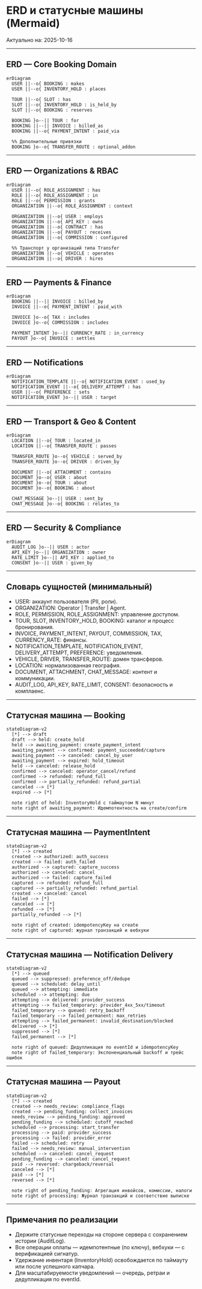 # ERD и статусные машины (Mermaid)

Актуально на: 2025-10-16

---

## ERD — Core Booking Domain

```mermaid
erDiagram
  USER ||--o{ BOOKING : makes
  USER ||--o{ INVENTORY_HOLD : places

  TOUR ||--o{ SLOT : has
  SLOT ||--o{ INVENTORY_HOLD : is_held_by
  SLOT ||--o{ BOOKING : reserves

  BOOKING }o--|| TOUR : for
  BOOKING ||--|| INVOICE : billed_as
  BOOKING ||--o{ PAYMENT_INTENT : paid_via

  %% Дополнительные привязки
  BOOKING }o--o{ TRANSFER_ROUTE : optional_addon
```

---

## ERD — Organizations & RBAC

```mermaid
erDiagram
  USER ||--o{ ROLE_ASSIGNMENT : has
  ROLE ||--o{ ROLE_ASSIGNMENT : in
  ROLE ||--o{ PERMISSION : grants
  ORGANIZATION ||--o{ ROLE_ASSIGNMENT : context

  ORGANIZATION ||--o{ USER : employs
  ORGANIZATION ||--o{ API_KEY : owns
  ORGANIZATION ||--o{ CONTRACT : has
  ORGANIZATION ||--o{ PAYOUT : receives
  ORGANIZATION ||--o{ COMMISSION : configured

  %% Транспорт у организаций типа Transfer
  ORGANIZATION ||--o{ VEHICLE : operates
  ORGANIZATION ||--o{ DRIVER : hires
```

---

## ERD — Payments & Finance

```mermaid
erDiagram
  BOOKING ||--|| INVOICE : billed_by
  INVOICE ||--o{ PAYMENT_INTENT : paid_with

  INVOICE }o--o{ TAX : includes
  INVOICE }o--o{ COMMISSION : includes

  PAYMENT_INTENT }o--|| CURRENCY_RATE : in_currency
  PAYOUT }o--o{ INVOICE : settles
```

---

## ERD — Notifications

```mermaid
erDiagram
  NOTIFICATION_TEMPLATE ||--o{ NOTIFICATION_EVENT : used_by
  NOTIFICATION_EVENT ||--o{ DELIVERY_ATTEMPT : has
  USER ||--o{ PREFERENCE : sets
  NOTIFICATION_EVENT }o--|| USER : target
```

---

## ERD — Transport & Geo & Content

```mermaid
erDiagram
  LOCATION ||--o{ TOUR : located_in
  LOCATION ||--o{ TRANSFER_ROUTE : passes

  TRANSFER_ROUTE }o--o{ VEHICLE : served_by
  TRANSFER_ROUTE }o--o{ DRIVER : driven_by

  DOCUMENT ||--o{ ATTACHMENT : contains
  DOCUMENT }o--o{ USER : about
  DOCUMENT }o--o{ TOUR : about
  DOCUMENT }o--o{ BOOKING : about

  CHAT_MESSAGE }o--|| USER : sent_by
  CHAT_MESSAGE }o--o{ BOOKING : relates_to
```

---

## ERD — Security & Compliance

```mermaid
erDiagram
  AUDIT_LOG }o--|| USER : actor
  API_KEY }o--|| ORGANIZATION : owner
  RATE_LIMIT }o--|| API_KEY : applied_to
  CONSENT }o--|| USER : given_by
```

---

## Словарь сущностей (минимальный)

- USER: аккаунт пользователя (PII, роли).
- ORGANIZATION: Operator | Transfer | Agent.
- ROLE, PERMISSION, ROLE_ASSIGNMENT: управление доступом.
- TOUR, SLOT, INVENTORY_HOLD, BOOKING: каталог и процесс бронирования.
- INVOICE, PAYMENT_INTENT, PAYOUT, COMMISSION, TAX, CURRENCY_RATE: финансы.
- NOTIFICATION_TEMPLATE, NOTIFICATION_EVENT, DELIVERY_ATTEMPT, PREFERENCE: уведомления.
- VEHICLE, DRIVER, TRANSFER_ROUTE: домен трансферов.
- LOCATION: нормализованная география.
- DOCUMENT, ATTACHMENT, CHAT_MESSAGE: контент и коммуникации.
- AUDIT_LOG, API_KEY, RATE_LIMIT, CONSENT: безопасность и комплаенс.

---

## Статусная машина — Booking

```mermaid
stateDiagram-v2
  [*] --> draft
  draft --> held: create_hold
  held --> awaiting_payment: create_payment_intent
  awaiting_payment --> confirmed: payment_succeeded/capture
  awaiting_payment --> canceled: cancel_by_user
  awaiting_payment --> expired: hold_timeout
  held --> canceled: release_hold
  confirmed --> canceled: operator_cancel/refund
  confirmed --> refunded: refund_full
  confirmed --> partially_refunded: refund_partial
  canceled --> [*]
  expired --> [*]

  note right of held: InventoryHold с таймаутом N минут
  note right of awaiting_payment: Идемпотентность на create/confirm
```

---

## Статусная машина — PaymentIntent

```mermaid
stateDiagram-v2
  [*] --> created
  created --> authorized: auth_success
  created --> failed: auth_failed
  authorized --> captured: capture_success
  authorized --> canceled: cancel
  authorized --> failed: capture_failed
  captured --> refunded: refund_full
  captured --> partially_refunded: refund_partial
  created --> canceled: cancel
  failed --> [*]
  canceled --> [*]
  refunded --> [*]
  partially_refunded --> [*]

  note right of created: idempotencyKey на create
  note right of captured: журнал транзакций и вебхуки
```

---

## Статусная машина — Notification Delivery

```mermaid
stateDiagram-v2
  [*] --> queued
  queued --> suppressed: preference_off/dedupe
  queued --> scheduled: delay_until
  queued --> attempting: immediate
  scheduled --> attempting: due
  attempting --> delivered: provider_success
  attempting --> failed_temporary: provider_4xx_5xx/timeout
  failed_temporary --> queued: retry_backoff
  failed_temporary --> failed_permanent: max_retries
  attempting --> failed_permanent: invalid_destination/blocked
  delivered --> [*]
  suppressed --> [*]
  failed_permanent --> [*]

  note right of queued: Дедупликация по eventId и idempotencyKey
  note right of failed_temporary: Экспоненциальный backoff и трейс ошибок
```

---

## Статусная машина — Payout

```mermaid
stateDiagram-v2
  [*] --> created
  created --> needs_review: compliance_flags
  created --> pending_funding: collect_invoices
  needs_review --> pending_funding: approved
  pending_funding --> scheduled: cutoff_reached
  scheduled --> processing: start_transfer
  processing --> paid: provider_success
  processing --> failed: provider_error
  failed --> scheduled: retry
  failed --> needs_review: manual_intervention
  scheduled --> canceled: cancel_request
  pending_funding --> canceled: cancel_request
  paid --> reversed: chargeback/reversal
  canceled --> [*]
  paid --> [*]
  reversed --> [*]

  note right of pending_funding: Агрегация инвойсов, комиссии, налоги
  note right of processing: Журнал транзакций и соответствие выписке
```

---

## Примечания по реализации

- Держите статусные переходы на стороне сервера с сохранением истории (AuditLog).
- Все операции оплаты — идемпотентные (по ключу), вебхуки — с верификацией сигнатур.
- Удержание инвентаря (InventoryHold) освобождается по таймауту или после успешного капчара.
- Для масштабируемости уведомлений — очередь, ретраи и дедупликация по eventId.
